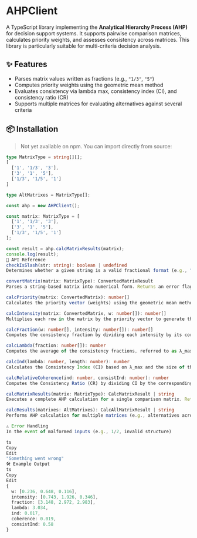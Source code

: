 # AHPClient

A TypeScript library implementing the **Analytical Hierarchy Process (AHP)** for decision support systems. It supports pairwise comparison matrices, calculates priority weights, and assesses consistency across matrices. This library is particularly suitable for multi-criteria decision analysis.

## ✨ Features

- Parses matrix values written as fractions (e.g., `"1/3"`, `"5"`)
- Computes priority weights using the geometric mean method
- Evaluates consistency via lambda max, consistency index (CI), and consistency ratio (CR)
- Supports multiple matrices for evaluating alternatives against several criteria

## 📦 Installation

> Not yet available on npm. You can import directly from source:
```ts
type MatrixType = string[][];
[
  ['1', '1/3', '3'],
  ['3', '1', '5'],
  ['1/3', '1/5', '1']
]

type AltMatrixes = MatrixType[];

const ahp = new AHPClient();

const matrix: MatrixType = [
  ['1', '1/3', '3'],
  ['3', '1', '5'],
  ['1/3', '1/5', '1']
];

const result = ahp.calcMatrixResults(matrix);
console.log(result);
🧠 API Reference
checkIsSlash(str: string): boolean | undefined
Determines whether a given string is a valid fractional format (e.g., "1/3"). Returns true if valid, false otherwise.

convertMatrix(matrix: MatrixType): ConvertedMatrixResult
Parses a string-based matrix into numerical form. Returns an error flag if any value cannot be parsed.

calcPriority(matrix: ConvertedMatrix): number[]
Calculates the priority vector (weights) using the geometric mean method for each row.

calcIntensity(matrix: ConvertedMatrix, w: number[]): number[]
Multiplies each row in the matrix by the priority vector to generate the intensity vector.

calcFraction(w: number[], intensity: number[]): number[]
Computes the consistency fraction by dividing each intensity by its corresponding weight.

calcLambda(fraction: number[]): number
Computes the average of the consistency fractions, referred to as λ_max.

calcInd(lambda: number, length: number): number
Calculates the Consistency Index (CI) based on λ_max and the size of the matrix.

calcRelativeCoherence(ind: number, consistInd: number): number
Computes the Consistency Ratio (CR) by dividing CI by the corresponding Random Index (RI).

calcMatrixResults(matrix: MatrixType): CalcMatrixResult | string
Executes a complete AHP calculation for a single comparison matrix. Returns either the result or an error message.

calcResults(matrixes: AltMatrixes): CalcAllMatrixResult | string
Performs AHP calculation for multiple matrices (e.g., alternatives across multiple criteria) and computes the global priority vector. Also identifies the most favorable alternative based on weights.

⚠️ Error Handling
In the event of malformed inputs (e.g., 1/2, invalid structure)

ts
Copy
Edit
"Something went wrong"
🛠 Example Output
ts
Copy
Edit
{
  w: [0.236, 0.648, 0.116],
  intensity: [0.743, 1.926, 0.346],
  fraction: [3.148, 2.972, 2.983],
  lambda: 3.034,
  ind: 0.017,
  coherence: 0.019,
  consistInd: 0.58
}

